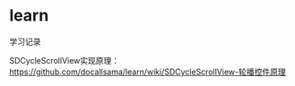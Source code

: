 # learn
学习记录

SDCycleScrollView实现原理：<https://github.com/docallsama/learn/wiki/SDCycleScrollView-轮播控件原理>
